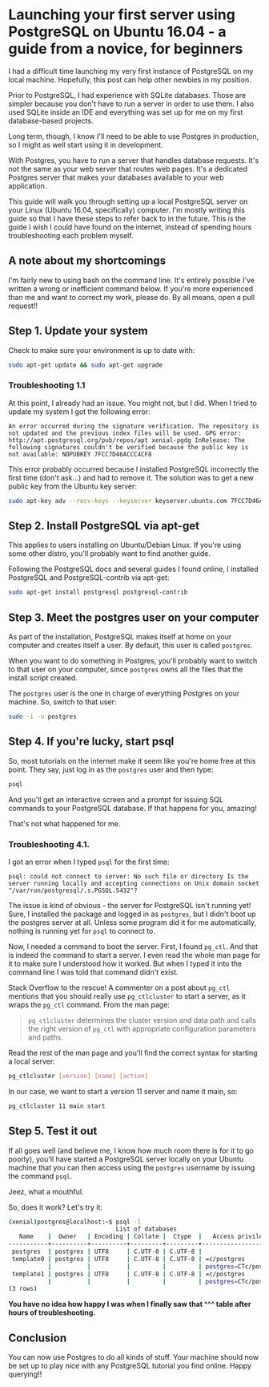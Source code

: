# Launching your first server using PostgreSQL on Ubuntu 16.04 - a guide from a novice, for beginners

I had a difficult time launching my very first instance of PostgreSQL on my local machine. Hopefully, this post can help other newbies in my position.

Prior to PostgreSQL, I had experience with SQLite databases. Those are simpler because you don't have to run a server in order to use them. I also used SQLite inside an IDE and everything was set up for me on my first database-based projects.

Long term, though, I know I'll need to be able to use Postgres in production, so I might as well start using it in development. 

With Postgres, you have to run a server that handles database requests. It's not the same as your web server that routes web pages. It's a dedicated Postgres server that makes your databases available to your web application.

This guide will walk you through setting up a local PostgreSQL server on your Linux (Ubuntu 16.04, specifically) computer. I'm mostly writing this guide so that I have these steps to refer back to in the future. This is the guide I wish I could have found on the internet, instead of spending hours troubleshooting each problem myself.

## A note about my shortcomings

I'm fairly new to using bash on the command line. It's entirely possible I've written a wrong or inefficient command below. If you're more experienced than me and want to correct my work, please do. By all means, open a pull request!!

## Step 1. Update your system

Check to make sure your environment is up to date with:

```bash
sudo apt-get update && sudo apt-get upgrade 
```

### Troubleshooting 1.1

At this point, I already had an issue. You might not, but I did. When I tried to update my system I got the following error:

``` 
An error occurred during the signature verification. The repository is not updated and the previous index files will be used. GPG error: http://apt.postgresql.org/pub/repos/apt xenial-pgdg InRelease: The following signatures couldn't be verified because the public key is not available: NOPUBKEY 7FCC7D46ACCC4CF8
```

This error probably occurred because I installed PostgreSQL incorrectly the first time (don't ask...) and had to remove it. The solution was to get a new public key from the Ubuntu key server:

```bash
sudo apt-key adv --recv-keys --keyserver keyserver.ubuntu.com 7FCC7D46ACCC4CF8
```

## Step 2. Install PostgreSQL via apt-get

This applies to users installing on Ubuntu/Debian Linux. If you're using some other distro, you'll probably want to find another guide.

Following the PostgreSQL docs and several guides I found online, I installed PostgreSQL and PostgreSQL-contrib via apt-get:

```bash
sudo apt-get install postgresql postgresql-contrib
``` 

## Step 3. Meet the postgres user on your computer 

As part of the installation, PostgreSQL makes itself at home on your computer and creates itself a user. By default, this user is called `postgres`.

When you want to do something in Postgres, you'll probably want to switch to that user on your computer, since `postgres` owns all the files that the install script created.

The `postgres` user is the one in charge of everything Postgres on your machine. So, switch to that user:

```bash
sudo -i -u postgres
```

## Step 4. If you're lucky, start psql

So, most tutorials on the internet make it seem like you're home free at this point. They say, just log in as the `postgres` user and then type:

```bash
psql
```

And you'll get an interactive screen and a prompt for issuing SQL commands to your PostgreSQL database. If that happens for you, amazing!

That's not what happened for me.

### Troubleshooting 4.1.

I got an error when I typed `psql` for the first time:

```
psql: could not connect to server: No such file or directory Is the server running locally and accepting connections on Unix domain socket "/var/run/postgresql/.s.PGSQL.5432"?
```

The issue is kind of obvious - the server for PostgreSQL isn't running yet! Sure, I installed the package and logged in as `postgres`, but I didn't boot up the postgres server at all. Unless some program did it for me automatically, nothing is running yet for `psql` to connect to.

Now, I needed a command to boot the server. First, I found `pg_ctl`. And that is indeed the command to start a server. I even read the whole man page for it to make sure I understood how it worked. But when I typed it into the command line I was told that command didn't exist.

Stack Overflow to the rescue! A commenter on a post about `pg_ctl` mentions that you should really use `pg_ctlcluster` to start a server, as it wraps the `pg_ctl` command. From the man page:

> `pg_ctlcluster` determines the cluster version and data path and calls the right version of `pg_ctl` with appropriate configuration parameters and paths.

Read the rest of the man page and you'll find the correct syntax for starting a local server:

```bash
pg_ctlcluster [version] [name] [action]
```

In our case, we want to start a version 11 server and name it main, so:

```bash
pg_ctlcluster 11 main start
```

## Step 5. Test it out

If all goes well (and believe me, I know how much room there is for it to go poorly), you'll have started a PostgreSQL server locally on your Ubuntu machine that you can then access using the `postgres` username by issuing the command `psql`.

Jeez, what a mouthful.

So, does it work? Let's try it:

```bash
(xenial)postgres@localhost:~$ psql -l
                              List of databases
   Name    |  Owner   | Encoding | Collate |  Ctype  |   Access privileges   
-----------+----------+----------+---------+---------+-----------------------
 postgres  | postgres | UTF8     | C.UTF-8 | C.UTF-8 | 
 template0 | postgres | UTF8     | C.UTF-8 | C.UTF-8 | =c/postgres          +
           |          |          |         |         | postgres=CTc/postgres
 template1 | postgres | UTF8     | C.UTF-8 | C.UTF-8 | =c/postgres          +
           |          |          |         |         | postgres=CTc/postgres
(3 rows)
```

**You have no idea how happy I was when I finally saw that ^^^ table after hours of troubleshooting.**

## Conclusion

You can now use Postgres to do all kinds of stuff. Your machine should now be set up to play nice with any PostgreSQL tutorial you find online. Happy querying!!
